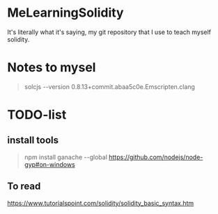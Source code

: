 # MeLearningSolidity
It's literally what it's saying, my git repository that I use to teach myself solidity.


# Notes to mysel
>solcjs --version
>0.8.13+commit.abaa5c0e.Emscripten.clang

# TODO-list
## install tools
>npm install ganache --global
>https://github.com/nodejs/node-gyp#on-windows

## To read
https://www.tutorialspoint.com/solidity/solidity_basic_syntax.htm
